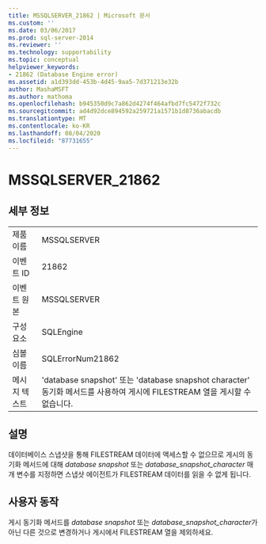 ```yaml
---
title: MSSQLSERVER_21862 | Microsoft 문서
ms.custom: ''
ms.date: 03/06/2017
ms.prod: sql-server-2014
ms.reviewer: ''
ms.technology: supportability
ms.topic: conceptual
helpviewer_keywords:
- 21862 (Database Engine error)
ms.assetid: a1d393dd-453b-4d45-9aa5-7d371213e32b
author: MashaMSFT
ms.author: mathoma
ms.openlocfilehash: b945350d9c7a862d4274f464afbd7fc5472f732c
ms.sourcegitcommit: ad4d92dce894592a259721a1571b1d8736abacdb
ms.translationtype: MT
ms.contentlocale: ko-KR
ms.lasthandoff: 08/04/2020
ms.locfileid: "87731655"
---
```

# <a name="mssqlserver_21862"></a>MSSQLSERVER_21862
    
## <a name="details"></a>세부 정보  
  
|||  
|-|-|  
|제품 이름|MSSQLSERVER|  
|이벤트 ID|21862|  
|이벤트 원본|MSSQLSERVER|  
|구성 요소|SQLEngine|  
|심볼 이름|SQLErrorNum21862|  
|메시지 텍스트|'database snapshot' 또는 'database snapshot character' 동기화 메서드를 사용하여 게시에 FILESTREAM 열을 게시할 수 없습니다.|  
  
## <a name="explanation"></a>설명  
 데이터베이스 스냅샷을 통해 FILESTREAM 데이터에 액세스할 수 없으므로 게시의 동기화 메서드에 대해 *database snapshot* 또는 *database_snapshot_character* 매개 변수를 지정하면 스냅샷 에이전트가 FILESTREAM 데이터를 읽을 수 없게 됩니다.  
  
## <a name="user-action"></a>사용자 동작  
 게시 동기화 메서드를 *database snapshot* 또는 *database_snapshot_character*가 아닌 다른 것으로 변경하거나 게시에서 FILESTREAM 열을 제외하세요.  
  
  
